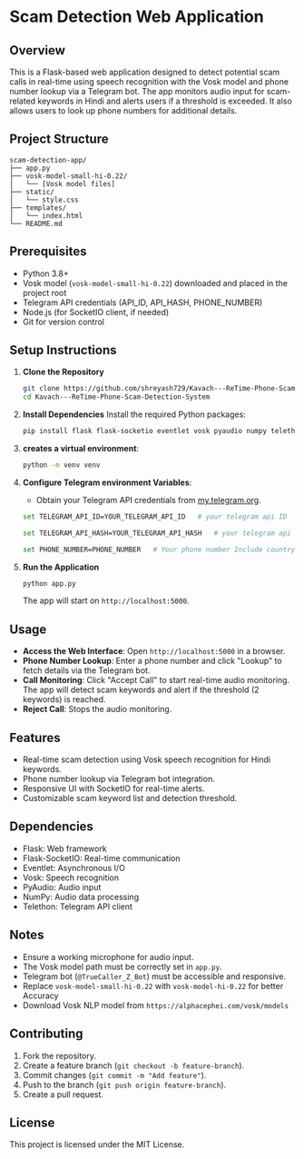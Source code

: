 # Scam Detection Web Application

## Overview
This is a Flask-based web application designed to detect potential scam calls in real-time using speech recognition with the Vosk model and phone number lookup via a Telegram bot. The app monitors audio input for scam-related keywords in Hindi and alerts users if a threshold is exceeded. It also allows users to look up phone numbers for additional details.

## Project Structure
```
scam-detection-app/
├── app.py
├── vosk-model-small-hi-0.22/
│   └── [Vosk model files]
├── static/
│   └── style.css
├── templates/
│   └── index.html
└── README.md
```

## Prerequisites
- Python 3.8+
- Vosk model (`vosk-model-small-hi-0.22`) downloaded and placed in the project root
- Telegram API credentials (API_ID, API_HASH, PHONE_NUMBER)
- Node.js (for SocketIO client, if needed)
- Git for version control

## Setup Instructions
1. **Clone the Repository**
   ```bash
   git clone https://github.com/shreyash729/Kavach---ReTime-Phone-Scam-Detection-System.git
   cd Kavach---ReTime-Phone-Scam-Detection-System
   ```

2. **Install Dependencies**
   Install the required Python packages:
   ```bash
   pip install flask flask-socketio eventlet vosk pyaudio numpy telethon
   ```

3. **creates a virtual environment**:
   ```bash
   python -m venv venv
   ```
   
4. **Configure Telegram environment Variables**:
   - Obtain your Telegram API credentials from [my.telegram.org](https://my.telegram.org).
   ```bash
   set TELEGRAM_API_ID=YOUR_TELEGRAM_API_ID   # your telegram api ID
   ```
   ```bash
   set TELEGRAM_API_HASH=YOUR_TELEGRAM_API_HASH   # your telegram api hash
   ```
   ```bash
   set PHONE_NUMBER=PHONE_NUMBER   # Your phone number Include country code (e.g., +91xxxxxx)
   ```

6. **Run the Application**
   ```bash
   python app.py
   ```
   The app will start on `http://localhost:5000`.

## Usage
- **Access the Web Interface**: Open `http://localhost:5000` in a browser.
- **Phone Number Lookup**: Enter a phone number and click "Lookup" to fetch details via the Telegram bot.
- **Call Monitoring**: Click "Accept Call" to start real-time audio monitoring. The app will detect scam keywords and alert if the threshold (2 keywords) is reached.
- **Reject Call**: Stops the audio monitoring.

## Features
- Real-time scam detection using Vosk speech recognition for Hindi keywords.
- Phone number lookup via Telegram bot integration.
- Responsive UI with SocketIO for real-time alerts.
- Customizable scam keyword list and detection threshold.

## Dependencies
- Flask: Web framework
- Flask-SocketIO: Real-time communication
- Eventlet: Asynchronous I/O
- Vosk: Speech recognition
- PyAudio: Audio input
- NumPy: Audio data processing
- Telethon: Telegram API client

## Notes
- Ensure a working microphone for audio input.
- The Vosk model path must be correctly set in `app.py`.
- Telegram bot (`@TrueCaller_Z_Bot`) must be accessible and responsive.
- Replace `vosk-model-small-hi-0.22` with `vosk-model-hi-0.22` for better Accuracy
- Download Vosk NLP model from `https://alphacephei.com/vosk/models`

## Contributing
1. Fork the repository.
2. Create a feature branch (`git checkout -b feature-branch`).
3. Commit changes (`git commit -m "Add feature"`).
4. Push to the branch (`git push origin feature-branch`).
5. Create a pull request.

## License
This project is licensed under the MIT License.
